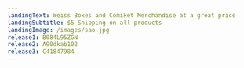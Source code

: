 ```yaml
---
landingText: Weiss Boxes and Comiket Merchandise at a great price
landingSubtitle: $5 Shipping on all products
landingImage: /images/sao.jpg
release1: B084L95ZGN
release2: A90dkab102
release3: C41847984
---
```

